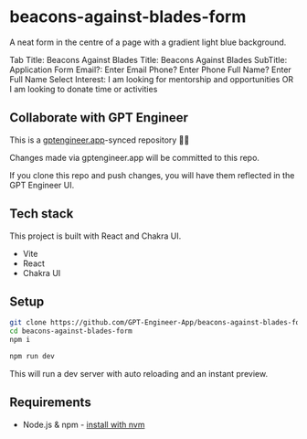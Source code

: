 # beacons-against-blades-form

A neat form in the centre of a page with a gradient light blue background.

Tab Title: Beacons Against Blades
Title: Beacons Against Blades
SubTitle: Application Form
Email?: Enter Email
Phone? Enter Phone
Full Name? Enter Full Name
Select Interest: I am looking for mentorship and opportunities OR I am looking to donate time or activities

 <form action="https://formsubmit.co/oliverbonallack@gmail.com" method="POST">




## Collaborate with GPT Engineer

This is a [gptengineer.app](https://gptengineer.app)-synced repository 🌟🤖

Changes made via gptengineer.app will be committed to this repo.

If you clone this repo and push changes, you will have them reflected in the GPT Engineer UI.

## Tech stack

This project is built with React and Chakra UI.

- Vite
- React
- Chakra UI

## Setup

```sh
git clone https://github.com/GPT-Engineer-App/beacons-against-blades-form.git
cd beacons-against-blades-form
npm i
```

```sh
npm run dev
```

This will run a dev server with auto reloading and an instant preview.

## Requirements

- Node.js & npm - [install with nvm](https://github.com/nvm-sh/nvm#installing-and-updating)
